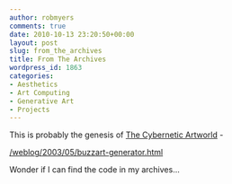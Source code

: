 ```yaml
---
author: robmyers
comments: true
date: 2010-10-13 23:20:50+00:00
layout: post
slug: from_the_archives
title: From The Archives
wordpress_id: 1863
categories:
- Aesthetics
- Art Computing
- Generative Art
- Projects
---
```


This is probably the genesis of [The Cybernetic Artworld](/art/cybernetic_artworld/) -  
  
[/weblog/2003/05/buzzart-generator.html](/weblog/2003/05/buzzart-generator.html)  
  
Wonder if I can find the code in my archives...  


